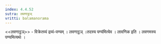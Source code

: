 ```yaml
---
index: 4.4.52
sutra: लवणाट्ठञ्
vritti: balamanorama
---
```


<<लवणाट्ठञ्>> - विक्रेतव्यं द्रव्यं-पण्यम् । लवणाट्ठञ् ।तदस्य पण्य॑मित्येव । लावणिक इति । लवणमस्य पण्यमित्यर्थः । 